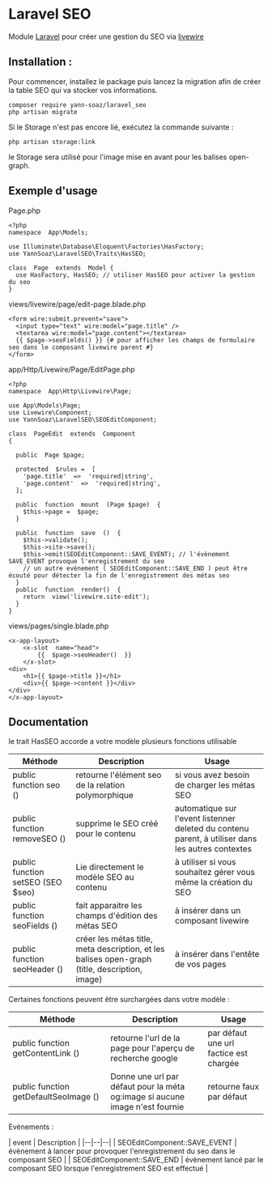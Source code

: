 # Laravel SEO
Module [Laravel](https://laravel.com/) pour créer une gestion du SEO via [livewire](https://laravel-livewire.com/)

## Installation :

Pour commencer, installez le package puis lancez la migration afin de créer la table SEO qui va stocker vos informations.

    composer require yann-soaz/laravel_seo
    php artisan migrate

Si le Storage n'est pas encore lié, exécutez la commande suivante :

    php artisan storage:link
le Storage sera utilisé pour l'image mise en avant pour les balises open-graph.

## Exemple d'usage

Page.php

    <?php
    namespace  App\Models;
    
    use Illuminate\Database\Eloquent\Factories\HasFactory;    
    use YannSoaz\LaravelSEO\Traits\HasSEO;
    
    class  Page  extends  Model {
      use HasFactory, HasSEO; // utiliser HasSEO pour activer la gestion du seo
    }

views/livewire/page/edit-page.blade.php

    <form wire:submit.prevent="save">
      <input type="text" wire:model="page.title" />
      <textarea wire:model="page.content"></textarea>
      {{ $page->seoFields() }} {# pour afficher les champs de formulaire seo dans le composant livewire parent #}
    </form>

app/Http/Livewire/Page/EditPage.php

    <?php
    namespace  App\Http\Livewire\Page;
    
    use App\Models\Page;
    use Livewire\Component;
    use YannSoaz\LaravelSEO\SEOEditComponent;
    
    class  PageEdit  extends  Component
    {
    
      public  Page $page;
    
      protected  $rules =  [
        'page.title'  =>  'required|string',
        'page.content'  =>  'required|string',
      ];
    
      public  function  mount  (Page $page)  {
        $this->page =  $page;
      }
    
      public  function  save  ()  {
        $this->validate();
        $this->site->save();
        $this->emit(SEOEditComponent::SAVE_EVENT); // l'évènement SAVE_EVENT provoque l'enregistrement du seo
        // un autre evènement ( SEOEditComponent::SAVE_END ) peut être écouté pour détecter la fin de l'enregistrement des métas seo
      }
      public  function  render()  {
        return  view('livewire.site-edit');
      }
    }

views/pages/single.blade.php

    <x-app-layout>
    	<x-slot  name="head">
    		{{  $page->seoHeader()  }}
    	</x-slot>
    <div>
    	<h1>{{ $page->title }}</h1>
    	<div>{{ $page->content }}</div>
    </div>
    </x-app-layout>


## Documentation


le trait HasSEO accorde a votre modèle plusieurs fonctions utilisable

| Méthode | Description | Usage |
|--|--|--|
| public function seo () | retourne l'élément seo de la relation polymorphique | si vous avez besoin de charger les métas SEO |
| public function removeSEO () | supprime le SEO créé pour le contenu | automatique sur l'event listenner deleted du contenu parent, à utiliser dans les autres contextes |
| public function setSEO (SEO $seo) | Lie directement le modèle SEO au contenu | à utiliser si vous souhaitez gérer vous même la création du SEO |
| public function seoFields () | fait apparaitre les champs d'édition des métas SEO | à insérer dans un composant livewire |
| public function seoHeader () | créer les métas title, meta description, et les balises open-graph (title, description, image) | à insérer dans l'entête de vos pages |

Certaines fonctions peuvent être surchargées dans votre modèle :

| Méthode | Description | Usage |
|--|--|--|
| public function getContentLink () | retourne l'url de la page pour l'aperçu de recherche google | par défaut une url factice est chargée |
| public function getDefaultSeoImage () | Donne une url par défaut pour la méta og:image si aucune image n'est fournie | retourne faux par défaut |

Evènements :

| event | Description |
|--|--|--|
| SEOEditComponent::SAVE_EVENT | évènement à lancer pour provoquer l'enregistrement du seo dans le composant SEO |
| SEOEditComponent::SAVE_END | évènement lancé par le composant SEO lorsque l'enregistrement SEO est effectué |

